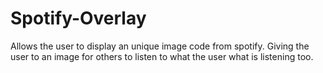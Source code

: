 # Spotify-Overlay
Allows the user to display an unique image code from spotify. Giving the user to an image for others to listen to what the user what is listening too.
